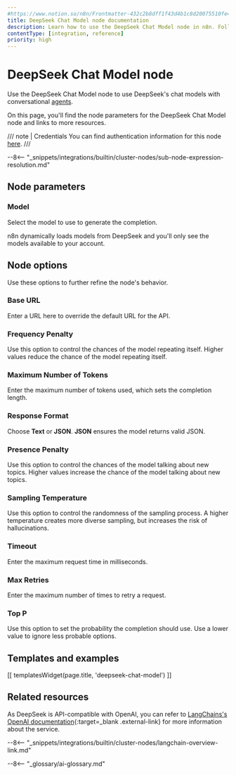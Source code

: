 ```yaml
---
#https://www.notion.so/n8n/Frontmatter-432c2b8dff1f43d4b1c8d20075510fe4
title: DeepSeek Chat Model node documentation
description: Learn how to use the DeepSeek Chat Model node in n8n. Follow technical documentation to integrate DeepSeek Chat Model node into your workflows.
contentType: [integration, reference]
priority: high
---
```


# DeepSeek Chat Model node

Use the DeepSeek Chat Model node to use DeepSeek's chat models with conversational [agents](/glossary.md#ai-agent).

On this page, you'll find the node parameters for the DeepSeek Chat Model node and links to more resources.

/// note | Credentials
You can find authentication information for this node [here](/integrations/builtin/credentials/deepseek.md).
///

--8<-- "_snippets/integrations/builtin/cluster-nodes/sub-node-expression-resolution.md"

## Node parameters

### Model

Select the model to use to generate the completion.

n8n dynamically loads models from DeepSeek and you'll only see the models available to your account.

## Node options

Use these options to further refine the node's behavior.

### Base URL

Enter a URL here to override the default URL for the API.

### Frequency Penalty

Use this option to control the chances of the model repeating itself. Higher values reduce the chance of the model repeating itself.

### Maximum Number of Tokens

Enter the maximum number of tokens used, which sets the completion length.

### Response Format

Choose **Text** or **JSON**. **JSON** ensures the model returns valid JSON.

### Presence Penalty

Use this option to control the chances of the model talking about new topics. Higher values increase the chance of the model talking about new topics.

### Sampling Temperature

Use this option to control the randomness of the sampling process. A higher temperature creates more diverse sampling, but increases the risk of hallucinations.

### Timeout

Enter the maximum request time in milliseconds.

### Max Retries

Enter the maximum number of times to retry a request.

### Top P

Use this option to set the probability the completion should use. Use a lower value to ignore less probable options. 

## Templates and examples

<!-- see https://www.notion.so/n8n/Pull-in-templates-for-the-integrations-pages-37c716837b804d30a33b47475f6e3780 -->
[[ templatesWidget(page.title, 'deepseek-chat-model') ]]

## Related resources

As DeepSeek is API-compatible with OpenAI, you can refer to [LangChains's OpenAI documentation](https://js.langchain.com/docs/integrations/chat/openai/){:target=_blank .external-link} for more information about the service.

--8<-- "_snippets/integrations/builtin/cluster-nodes/langchain-overview-link.md"

--8<-- "_glossary/ai-glossary.md"
